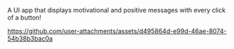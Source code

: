 A UI app that displays motivational and positive messages with every click of a button!

https://github.com/user-attachments/assets/d495864d-e99d-46ae-8074-54b38b3bac0a

